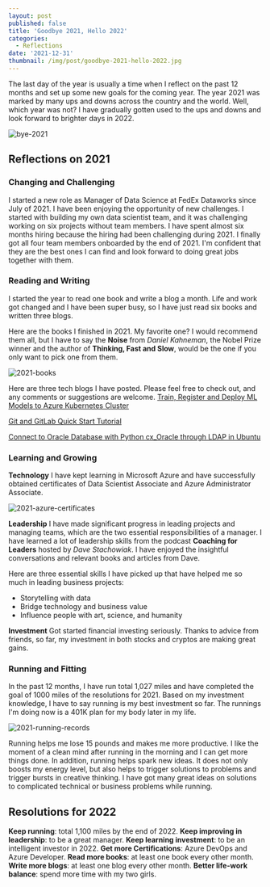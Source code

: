 ```yaml
---
layout: post
published: false
title: 'Goodbye 2021, Hello 2022'
categories:
  - Reflections
date: '2021-12-31'
thumbnail: /img/post/goodbye-2021-hello-2022.jpg
---
```

The last day of the year is usually a time when I reflect on the past 12 months and set up some new goals for the coming year. The year 2021 was marked by many ups and downs across the country and the world. Well, which year was not? I have gradually gotten used to the ups and downs and look forward to brighter days in 2022.

<!--more-->

![bye-2021]({{site.baseurl}}/img/post/goodbye-2021-hello-2022.jpg)

## Reflections on 2021

### Changing and Challenging

I started a new role as Manager of Data Science at FedEx Dataworks since July of 2021. I have been enjoying the opportunity of new challenges. I started with building my own data scientist team, and it was challenging working on six projects without team members. I have spent almost six months hiring because the hiring had been challenging during 2021. I finally got all four team members onboarded by the end of 2021. I'm confident that they are the best ones I can find and look forward to doing great jobs together with them.
 
### Reading and Writing

I started the year to read one book and write a blog a month. Life and work got changed and I have been super busy, so I have just read six books and written three blogs. 

Here are the books I finished in 2021. My favorite one? I would recommend them all, but I have to say the **Noise** from _Daniel Kahneman_, the Nobel Prize winner and the author of **Thinking, Fast and Slow**, would be the one if you only want to pick one from them.

![2021-books]({{site.baseurl}}/img/post/2021_English_Books.jpg)

Here are three tech blogs I have posted. Please feel free to check out, and any comments or suggestions are welcome.
[Train, Register and Deploy ML Models to Azure Kubernetes Cluster](https://leifengblog.net/blog/train-register-and-deploy-ml-models-to-azure-kubernetes-cluster/)

[Git and GitLab Quick Start Tutorial](https://leifengblog.net/blog/git-and-gitlab-quick-start-tutorial/)

[Connect to Oracle Database with Python cx_Oracle through LDAP in Ubuntu](https://leifengblog.net/blog/connect-to-oracle-database-with-python-cx-oracle-through-ldap-in-ubuntu/)


### Learning and Growing

**Technology**
I have kept learning in Microsoft Azure and have successfully obtained certificates of Data Scientist Associate and Azure Administrator Associate.

![2021-azure-certificates]({{site.baseurl}}/img/post/2021-azure-ds-ad-certificates.PNG)

**Leadership**
I have made significant progress in leading projects and managing teams, which are the two essential responsibilities of a manager. I have learned a lot of leadership skills from the podcast **Coaching for Leaders** hosted by _Dave Stachowiak_. I have enjoyed the insightful conversations and relevant books and articles from Dave.

Here are three essential skills I have picked up that have helped me so much in leading business projects:
- Storytelling with data
- Bridge technology and business value
- Influence people with art, science, and humanity

**Investment**
Got started financial investing seriously. Thanks to advice from friends, so far, my investment in both stocks and cryptos are making great gains. 


### Running and Fitting

In the past 12 months, I have run total 1,027 miles and have completed the goal of 1000 miles of the resolutions for 2021. Based on my investment knowledge, I have to say running is my best investment so far. The runnings I'm doing now is a 401K plan for my body later in my life.

![2021-running-records]({{site.baseurl}}/img/post/2021-Running_Records.PNG)

Running helps me lose 15 pounds and makes me more productive. I like the moment of a clean mind after running in the morning and I can get more things done. In addition, running helps spark new ideas. It does not only boosts my energy level, but also helps to trigger solutions to problems and trigger bursts in creative thinking. I have got many great ideas on solutions to complicated technical or business problems while running.


## Resolutions for 2022

**Keep running**: total 1,100 miles by the end of 2022.
**Keep improving in leadership**: to be a great manager.
**Keep learning investment**: to be an intelligent investor in 2022.
**Get more Certifications**: Azure DevOps and Azure Developer.
**Read more books**: at least one book every other month.
**Write more blogs**: at least one blog every other month.
**Better life-work balance**: spend more time with my two girls.







